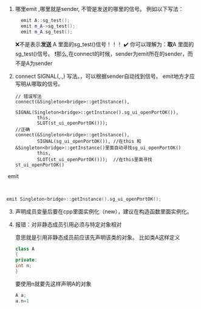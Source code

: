 

1.  哪里emit ,哪里就是sender, 不管是发送的哪里的信号。 例如以下写法：
    
    ```c++
      emit A::sg_test();
      emit m_A->sg_test();
      emit m_A.sg_test();
    ```
    
     ❌不是表示**发送** A 里面的sg_test()信号！！！
     ✔️ 你可以理解为：**取**A 里面的sg_test()信号。
    ❗那么,在connect的时候，sender为emit所在的sender，而不是A为sender
    
    

2. connect SIGNAL(,.,) 写法。，可以根据sender自动找到信号。 emit地方才应写明从哪取的信号。

   ```
   // 错误写法
   connect(&Singleton<bridge>::getInstance(),
           SIGNAL(Singleton<bridge>::getInstance().sg_ui_openPortOK()),
           this,
           SLOT(st_ui_openPortOK()));
   //正确     
   connect(&Singleton<bridge>::getInstance(),
           SIGNAL(sg_ui_openPortOK()), //在this 和 &Singleton<bridge>::getInstance()里面自动寻找sg_ui_openPortOK()
           this,
           SLOT(st_ui_openPortOK()));  //在this里面寻找st_ui_openPortOK()
   ```

​    emit 

​    

```c++
emit Singleton<bridge>::getInstance().sg_ui_openPortOK();
```



3. 声明成员变量后要在cpp里面实例化（new），建议在构造函数里面实例化。

4. 报错：对非静态成员引用必须与特定对象相对

   意思就是引用非静态成员前应该先声明该类的对象。
   比如类A这样定义

   ```c++
   class A
   {
   private:
   int n;
   }
   ```

   要使用n就要先这样声明A的对象

   ```c++
   A a;
   a.n=1
   ```

   

